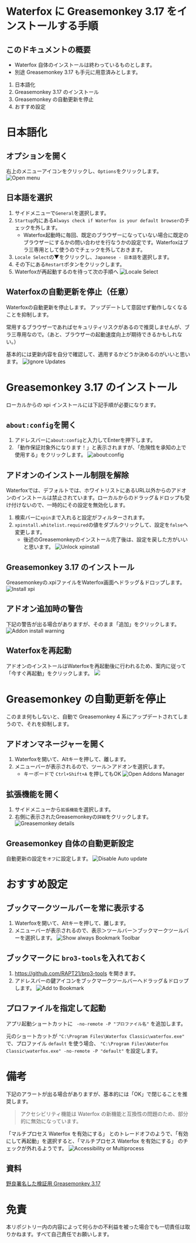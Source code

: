 # Waterfox に Greasemonkey 3.17 をインストールする手順
## このドキュメントの概要
- Waterfox 自体のインストールは終わっているものとします。
- 別途 Greasemonkey 3.17 も手元に用意済みとします。

1. 日本語化
1. Greasemonkey 3.17 のインストール
1. Greasemonkey の自動更新を停止
1. おすすめ設定


# 日本語化
## オプションを開く
右上のメニューアイコンをクリックし、`Options`をクリックします。
![Open menu](assets/waterfox_setup_1-open-options.png)

## 日本語を選択
1. サイドメニューで`General`を選択します。
1. `Startup`内にある`Always check if Waterfox is your default browser`のチェックを外します。
    - Waterfox起動時に毎回、既定のブラウザーになっていない場合に既定のブラウザーにするかの問い合わせを行なうかの設定です。Waterfoxはブラ三専用として使うのでチェックを外しておきます。
1. `Locale Select`の▼をクリックし、`Japanese - 日本語`を選択します。
1. その下にある`Restart`ボタンをクリックします。
1. Waterfoxが再起動するのを待って次の手順へ
![Locale Select](assets/waterfox_setup_2-locale-japanese.png)

## Waterfoxの自動更新を停止（任意）
Waterfoxの自動更新を停止します。
アップデートして意図せず動作しなくなることを抑制します。

常用するブラウザーであればセキュリティリスクがあるので推奨しませんが、ブラ三専用なので。（あと、ブラウザーの起動速度向上が期待できるかもしれない。）

基本的には更新内容を自分で確認して、適用するかどうか決めるのがいいと思います。
![Ignore Updates](assets/waterfox_setup_3-ignore-update-ifneeded.png)

# Greasemonkey 3.17 のインストール
ローカルからの xpi インストールには下記手順が必要になります。

## `about:config`を開く
1. アドレスバーに`about:config`と入力してEnterを押下します。
1. 「動作保証対象外になります！」と表示されますが、「危険性を承知の上で使用する」をクリックします。
![about:config](assets/waterfox_setup_4-about-config.png)

## アドオンのインストール制限を解除
Waterfoxでは、デフォルトでは、ホワイトリストにあるURL以外からのアドオンのインストールは禁止されています。ローカルからのドラッグ＆ドロップも受け付けないので、一時的にその設定を無効化します。

1. 検索バーに`xpin`まで入れると設定がフィルターされます。
1. `xpinstall.whitelist.required`の値をダブルクリックして、設定を`false`へ変更します。
    - 後述のGreasemonkeyのインストール完了後は、設定を戻した方がいいと思います。
![Unlock xpinstall](assets/waterfox_setup_5-xpinstall.png)

## Greasemonkey 3.17 のインストール
Greasemonkeyの.xpiファイルをWaterfox画面へドラッグ＆ドロップします。
![Install xpi](assets/waterfox_setup_6-install-xpi.png)

## アドオン追加時の警告
下記の警告が出る場合がありますが、そのまま「追加」をクリックします。
![Addon install warning](assets/waterfox_setup_7-addon.png)

## Waterfoxを再起動
アドオンのインストールはWaterfoxを再起動後に行われるため、案内に従って「今すぐ再起動」をクリックします。
![](assets/waterfox_setup_8-restart.png)


# Greasemonkey の自動更新を停止
このまま何もしないと、自動で Greasemonkey 4 系にアップデートされてしまうので、それを抑制します。

## アドオンマネージャーを開く
1. Waterfoxを開いて、Altキーを押して、離します。
1. メニューバーが表示されるので、ツール＞アドオンを選択します。
    - キーボードで `Ctrl+Shift+A` を押してもOK
![Open Addons Manager](assets/waterfox_setup_9-addons.png)

## 拡張機能を開く
1. サイドメニューから`拡張機能`を選択します。
1. 右側に表示されたGreasemonkeyの`詳細`をクリックします。
![Greasemonkey details](assets/waterfox_setup_10-addons-manager.png)

## Greasemonkey 自体の自動更新設定
自動更新の設定を`オフ`に設定します。
![Disable Auto update](assets/waterfox_setup_11-addons-gm-noupdate.png)


# おすすめ設定
## ブックマークツールバーを常に表示する
1. Waterfoxを開いて、Altキーを押して、離します。
1. メニューバーが表示されるので、表示＞ツールバー＞ブックマークツールバーを選択します。
![Show always Bookmark Toolbar](assets/waterfox_setup_12-bookmark-toolbar.png)

## ブックマークに `bro3-tools`を入れておく
1. https://github.com/RAPT21/bro3-tools を開きます。
1. アドレスバーの鍵アイコンをブックマークツールバーへドラッグ＆ドロップします。
![Add to Bookmark](assets/waterfox_setup_13-add2bookmark.png)

## プロファイルを指定して起動
アプリ起動ショートカットに ` -no-remote -P "プロファイル名"` を追加します。

元のショートカットが `"C:\Program Files\Waterfox Classic\waterfox.exe"` で、プロファイル `default` を使う場合、
`"C:\Program Files\Waterfox Classic\waterfox.exe" -no-remote -P "default"` を設定します。

# 備考
下記のアラートが出る場合がありますが、基本的には「OK」で閉じることを推奨します。

> アクセシビリティ機能は Waterfox の新機能と互換性の問題のため、部分的に無効になっています。

「マルチプロセス Waterfox を有効にする」 とのトレードオフのようで、「有効にして再起動」を選択すると、「マルチプロセス Waterfox を有効にする」 のチェックが外れるようです。
![Accessibility or Multiprocess](assets/waterfox_setup_14-accessibility-or-multiprocess.png)

## 資料
[野良署名した検証用 Greasemonkey 3.17](../Sample/my-greasemonkey-317.xpi)

# 免責
本リポジトリー内の内容によって何らかの不利益を被った場合でも一切責任は取りかねます。すべて自己責任でお願いします。
